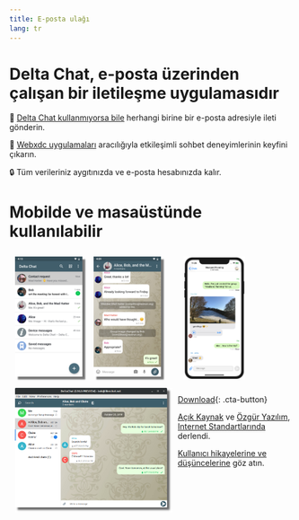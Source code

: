 ```yaml
---
title: E-posta ulağı
lang: tr
---
```


# Delta Chat, e-posta üzerinden çalışan bir iletileşme uygulamasıdır 

💬 [Delta Chat kullanmıyorsa bile](https://www.youtube-nocookie.com/embed/8LbrGXKZN70) herhangi birine bir e-posta adresiyle ileti gönderin.

🥳 [Webxdc uygulamaları](https://webxdc.org) aracılığıyla etkileşimli sohbet deneyimlerinin keyfini çıkarın.

🔒 Tüm verileriniz aygıtınızda ve e-posta hesabınızda kalır.

# Mobilde ve masaüstünde kullanılabilir


<img src="../assets/blog/screenshots/2019-12-17-delta-chat-google-play-release-chat-list-light.png" width="120" 
style="float: left; margin: 10px;display: block;box-shadow: 5px 5px 2px #777;" alt="Android'deki Delta Chat'in sohbet listesini gösteren bir ekran görüntüsü" /> 
<img src="../assets/blog/screenshots/2019-12-17-delta-chat-google-play-release-group-light.png" width="120" 
style="float: left; margin: 10px;display: block;box-shadow: 5px 5px 2px #777;" alt="Android'deki Delta Chat'in bir sohbeti gösteren bir ekran görüntüsü" /> 

<img src="../assets/blog/desktop-screenshot.png" width="280" style="float:left; margin: 10px" alt="Masaüstündeki Delta Chat'in bir ekran görüntüsü" /> 

<img src="../assets/blog/screenshots/2020-01-09-delta-chat-iOS-weekend-group-chat.png" width="110" style="margin: 10px" alt="iOS'teki Delta Chat'in bir ekran görüntüsü" /> 

[Download](https://get.delta.chat){: .cta-button}

[Açık Kaynak](https://en.wikipedia.org/wiki/Open-source_software)
ve [Özgür Yazılım](https://en.wikipedia.org/wiki/Free_software), [Internet Standartlarında](https://github.com/deltachat/deltachat-core-rust/blob/master/standards.md) derlendi. 

[Kullanıcı hikayelerine ve düşüncelerine](user-voices) göz atın.
